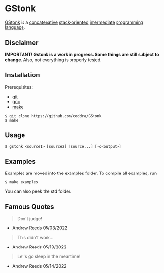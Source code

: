 # GStonk

[GStonk](https://github.com/coddra/GStonk) is a [concatenative](https://en.wikipedia.org/wiki/Concatenative_programming_language) [stack-oriented](https://en.wikipedia.org/wiki/Stack-oriented_programming) [intermediate](https://en.wikipedia.org/wiki/Intermediate_representation#Intermediate_language) [programming language](https://en.wikipedia.org/wiki/Programming_language).

## Disclaimer

**IMPORTANT! Gstonk is a work in progress. Some things are still subject to change.**
Also, not everything is properly tested.

## Installation

Prerequisites:
- [git](https://github.com/git/git)
- [gcc](https://gcc.gnu.org/)
- [make](https://www.gnu.org/software/make/)

``` console
$ git clone https://github.com/coddra/GStonk
$ make
```

## Usage

``` console
$ gstonk <source1> [source2] [source...] [-o<output>]
```

## Examples

Examples are moved into the examples folder. To compile all examples, run

``` console
$ make examples
```

You can also peek the std folder. 

## Famous Quotes

>Don't judge!
- Andrew Reeds 05/03/2022

>This didn't work...
- Andrew Reeds 05/13/2022

>Let's go sleep in the meantime!
- Andrew Reeds 05/14/2022
